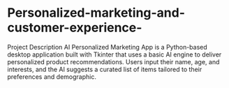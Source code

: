 # Personalized-marketing-and-customer-experience-
Project Description AI Personalized Marketing App is a Python-based desktop application built with Tkinter that uses a basic AI engine to deliver personalized product recommendations. Users input their name, age, and interests, and the AI suggests a curated list of items tailored to their preferences and demographic. 

